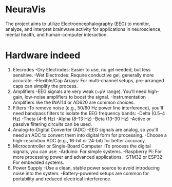 # NeuraVis
The project aims to utilize Electroencephalography (EEG) to monitor, analyze, and interpret brainwave activity for applications in neuroscience, mental health, and human-computer interaction. 
# Hardware indeed
1. Elecrodes
  -Dry Electrodes: Easier to use, no gel needed, but less sensitive.
  -Wet Electrodes: Require conductive gel, generally more accurate.
  -Flexible/Cap Arrays: For multi-channel setups, pre-arranged caps can simplify the process.
3. Amplifiers
  -EEG signals are very weak (~μV range). You'll need high-gain, low-noise amplifiers to boost the signal.
  -Instrumentation Amplifiers like the INA114 or AD620 are common choices.
4. Filters
  -To remove noise (e.g., 50/60 Hz power line interference), you'll need bandpass filters to isolate the EEG frequency bands:
  -Delta (0.5–4 Hz)
  -Theta (4–8 Hz)
  -Alpha (8–13 Hz)
  -Beta (13–30 Hz)
  -Active or passive filtering circuits can be used.
5. Analog-to-Digital Converter (ADC)
  -EEG signals are analog, so you'll need an ADC to convert them into digital form for processing.
  -Choose a high-resolution ADC (e.g., 16-bit or 24-bit) for better accuracy.
6. Microcontroller or Single-Board Computer
  -To process the digital signals, you can use:
  -Arduino: For simple systems.
  -Raspberry Pi: For more processing power and advanced applications.
  -STM32 or ESP32: For embedded systems.
7. Power Supply
  -Use a clean, stable power source to avoid introducing noise into the system.
  -Battery-powered setups are common for portability and reduced electrical interference.
